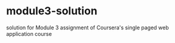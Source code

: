 # module3-solution
solution for Module 3 assignment of Coursera's single paged web application course
